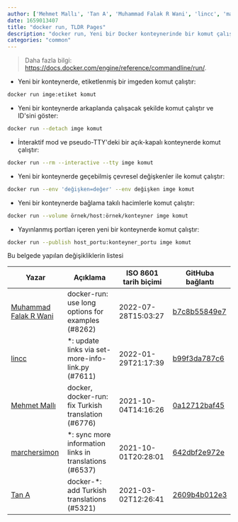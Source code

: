```yaml
---
author: ['Mehmet Mallı', 'Tan A', 'Muhammad Falak R Wani', 'lincc', 'marchersimon']
date: 1659013407
title: "docker run, TLDR Pages"
description: "docker run, Yeni bir Docker konteynerinde bir komut çalıştır."
categories: "common"
---
```

> Daha fazla bilgi: <https://docs.docker.com/engine/reference/commandline/run/>.

- Yeni bir konteynerde, etiketlenmiş bir imgeden komut çalıştır:

```bash
docker run imge:etiket komut
```

- Yeni bir konteynerde arkaplanda çalışacak şekilde komut çalıştır ve ID'sini göster:

```bash
docker run --detach imge komut
```

- İnteraktif mod ve pseudo-TTY'deki bir açık-kapalı konteynerde komut çalıştır:

```bash
docker run --rm --interactive --tty imge komut
```

- Yeni bir konteynerde geçebilmiş çevresel değişkenler ile komut çalıştır:

```bash
docker run --env 'değişken=değer' --env değişken imge komut
```

- Yeni bir konteynerde bağlama takılı hacimlerle komut çalıştır:

```bash
docker run --volume örnek/host:örnek/konteyner imge komut
```

- Yayınlanmış portları içeren yeni bir konteynerde komut çalıştır:

```bash
docker run --publish host_portu:konteyner_portu imge komut
```
Bu belgede yapılan değişikliklerin listesi


Yazar | Açıklama | ISO 8601 tarih biçimi | GitHuba bağlantı
------|-----|-----|-----
[Muhammad Falak R Wani](mailto:falakreyaz@gmail.com) | docker-run: use long options for examples (#8262) | 2022-07-28T15:03:27 | [b7c8b55849e7](https://github.com/tldr-pages/tldr/commit/b7c8b55849e7ace9394c375e6533a920682c0a78)
[lincc](mailto:46962923+blueskyson@users.noreply.github.com) | *: update links via set-more-info-link.py (#7611) | 2022-01-29T21:17:39 | [b99f3da787c6](https://github.com/tldr-pages/tldr/commit/b99f3da787c6f43a545b9cb5ebd8265b1367fbc4)
[Mehmet Mallı](mailto:mallimehmet@gmail.com) | docker, docker-run: fix Turkish translation (#6776) | 2021-10-04T14:16:26 | [0a12712baf45](https://github.com/tldr-pages/tldr/commit/0a12712baf45f08177eabfbdb741034151bab7ea)
[marchersimon](mailto:50295997+marchersimon@users.noreply.github.com) | *: sync more information links in translations (#6537) | 2021-10-01T20:28:01 | [642dbf2e972e](https://github.com/tldr-pages/tldr/commit/642dbf2e972e388fab8c84ba3b4685fb862b6454)
[Tan A](mailto:40173707+Yutyo@users.noreply.github.com) | docker-*: add Turkish translations (#5321) | 2021-03-02T12:26:41 | [2609b4b012e3](https://github.com/tldr-pages/tldr/commit/2609b4b012e3a528f8cc86201956fab27c7f72b2)

